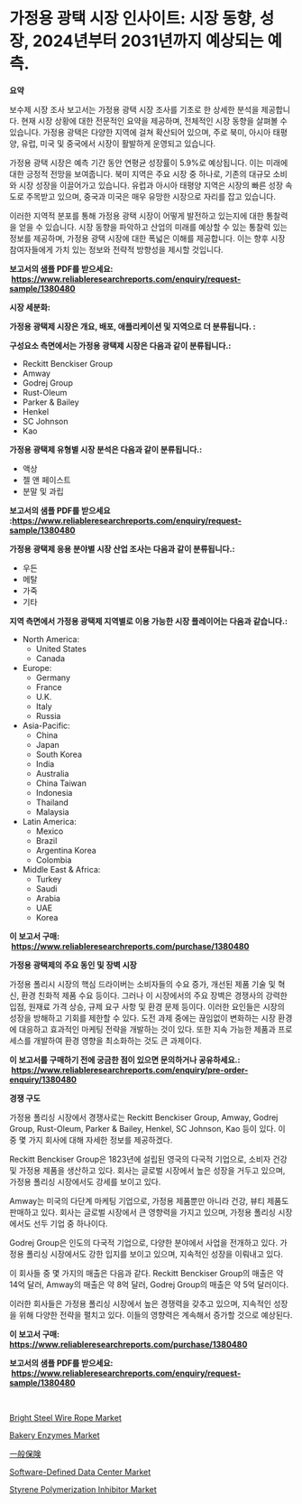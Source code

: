<p><h1>가정용 광택 시장 인사이트: 시장 동향, 성장, 2024년부터 2031년까지 예상되는 예측.</h1></p><p><strong>요약</strong></p>
<p><p>보수제 시장 조사 보고서는 가정용 광택 시장 조사를 기초로 한 상세한 분석을 제공합니다. 현재 시장 상황에 대한 전문적인 요약을 제공하며, 전체적인 시장 동향을 살펴볼 수 있습니다. 가정용 광택은 다양한 지역에 걸쳐 확산되어 있으며, 주로 북미, 아시아 태평양, 유럽, 미국 및 중국에서 시장이 활발하게 운영되고 있습니다.</p><p>가정용 광택 시장은 예측 기간 동안 연평균 성장률이 5.9%로 예상됩니다. 이는 미래에 대한 긍정적 전망을 보여줍니다. 북미 지역은 주요 시장 중 하나로, 기존의 대규모 소비와 시장 성장을 이끌어가고 있습니다. 유럽과 아시아 태평양 지역은 시장의 빠른 성장 속도로 주목받고 있으며, 중국과 미국은 매우 유망한 시장으로 자리를 잡고 있습니다.</p><p>이러한 지역적 분포를 통해 가정용 광택 시장이 어떻게 발전하고 있는지에 대한 통찰력을 얻을 수 있습니다. 시장 동향을 파악하고 산업의 미래를 예상할 수 있는 통찰력 있는 정보를 제공하며, 가정용 광택 시장에 대한 폭넓은 이해를 제공합니다. 이는 향후 시장 참여자들에게 가치 있는 정보와 전략적 방향성을 제시할 것입니다.</p></p>
<p><strong>보고서의 샘플 PDF를 받으세요: &nbsp;<a href="https://www.reliableresearchreports.com/enquiry/request-sample/1380480">https://www.reliableresearchreports.com/enquiry/request-sample/1380480</a></strong></p>
<p><strong>시장 세분화:</strong></p>
<p><strong> 가정용 광택제 시장은 개요, 배포, 애플리케이션 및 지역으로 더 분류됩니다. :</strong></p>
<p><strong>구성요소 측면에서는 가정용 광택제 시장은 다음과 같이 분류됩니다.:</strong></p>
<p><ul><li>Reckitt Benckiser Group</li><li>Amway</li><li>Godrej Group</li><li>Rust-Oleum</li><li>Parker & Bailey</li><li>Henkel</li><li>SC Johnson</li><li>Kao</li></ul></p>
<p><strong> 가정용 광택제 유형별 시장 분석은 다음과 같이 분류됩니다.:</strong></p>
<p><ul><li>액상</li><li>젤 앤 페이스트</li><li>분말 및 과립</li></ul></p>
<p><strong>보고서의 샘플 PDF를 받으세요 :<a href="https://www.reliableresearchreports.com/enquiry/request-sample/1380480">https://www.reliableresearchreports.com/enquiry/request-sample/1380480</a></strong></p>
<p><strong> 가정용 광택제 응용 분야별 시장 산업 조사는 다음과 같이 분류됩니다.:</strong></p>
<p><ul><li>우든</li><li>메탈</li><li>가죽</li><li>기타</li></ul></p>
<p><strong>지역 측면에서 가정용 광택제 지역별로 이용 가능한 시장 플레이어는 다음과 같습니다.:</strong></p>
<p><ul>
    <li>
        North America:
        <ul>
            <li>United States</li>
            <li>Canada</li>
        </ul>
    </li>
    <li>
        Europe:
        <ul>
            <li>Germany</li>
            <li>France</li>
            <li>U.K.</li>
            <li>Italy</li>
            <li>Russia</li>
        </ul>
    </li>
    <li>
        Asia-Pacific:
        <ul>
            <li>China</li>
            <li>Japan</li>
            <li>South Korea</li>
            <li>India</li>
            <li>Australia</li>
            <li>China Taiwan</li>
            <li>Indonesia</li>
            <li>Thailand</li>
            <li>Malaysia</li>
        </ul>
    </li>
    <li>
        Latin America:
        <ul>
            <li>Mexico</li>
            <li>Brazil</li>
            <li>Argentina Korea</li>
            <li>Colombia</li>
        </ul>
    </li>
    <li>
        Middle East & Africa:
        <ul>
            <li>Turkey</li>
            <li>Saudi</li>
            <li>Arabia</li>
            <li>UAE</li>
            <li>Korea</li>
        </ul>
    </li>
    </ul></p>
<p><strong>이 보고서 구매: &nbsp;<a href="https://www.reliableresearchreports.com/purchase/1380480">https://www.reliableresearchreports.com/purchase/1380480</a></strong></p>
<p><strong>가정용 광택제의 주요 동인 및 장벽 시장</strong></p>
<p><p>가정용 폴리시 시장의 핵심 드라이버는 소비자들의 수요 증가, 개선된 제품 기술 및 혁신, 환경 친화적 제품 수요 등이다. 그러나 이 시장에서의 주요 장벽은 경쟁사의 강력한 입점, 원재료 가격 상승, 규제 요구 사항 및 환경 문제 등이다. 이러한 요인들은 시장의 성장을 방해하고 기회를 제한할 수 있다. 도전 과제 중에는 끊임없이 변화하는 시장 환경에 대응하고 효과적인 마케팅 전략을 개발하는 것이 있다. 또한 지속 가능한 제품과 프로세스를 개발하여 환경 영향을 최소화하는 것도 큰 과제이다.</p></p>
<p><strong>이 보고서를 구매하기 전에 궁금한 점이 있으면 문의하거나 공유하세요.: &nbsp;<a href="https://www.reliableresearchreports.com/enquiry/pre-order-enquiry/1380480">https://www.reliableresearchreports.com/enquiry/pre-order-enquiry/1380480</a></strong></p>
<p><strong>경쟁 구도</strong></p>
<p><p>가정용 폴리싱 시장에서 경쟁사로는 Reckitt Benckiser Group, Amway, Godrej Group, Rust-Oleum, Parker & Bailey, Henkel, SC Johnson, Kao 등이 있다. 이 중 몇 가지 회사에 대해 자세한 정보를 제공하겠다. </p><p>Reckitt Benckiser Group은 1823년에 설립된 영국의 다국적 기업으로, 소비자 건강 및 가정용 제품을 생산하고 있다. 회사는 글로벌 시장에서 높은 성장을 거두고 있으며, 가정용 폴리싱 시장에서도 강세를 보이고 있다. </p><p>Amway는 미국의 다단계 마케팅 기업으로, 가정용 제품뿐만 아니라 건강, 뷰티 제품도 판매하고 있다. 회사는 글로벌 시장에서 큰 영향력을 가지고 있으며, 가정용 폴리싱 시장에서도 선두 기업 중 하나이다.</p><p>Godrej Group은 인도의 다국적 기업으로, 다양한 분야에서 사업을 전개하고 있다. 가정용 폴리싱 시장에서도 강한 입지를 보이고 있으며, 지속적인 성장을 이뤄내고 있다.</p><p>이 회사들 중 몇 가지의 매출은 다음과 같다. Reckitt Benckiser Group의 매출은 약 14억 달러, Amway의 매출은 약 8억 달러, Godrej Group의 매출은 약 5억 달러이다.</p><p>이러한 회사들은 가정용 폴리싱 시장에서 높은 경쟁력을 갖추고 있으며, 지속적인 성장을 위해 다양한 전략을 펼치고 있다. 이들의 영향력은 계속해서 증가할 것으로 예상된다.</p></p>
<p><strong>이 보고서 구매: &nbsp; <a href="https://www.reliableresearchreports.com/purchase/1380480">https://www.reliableresearchreports.com/purchase/1380480</a></strong></p>
<p><strong>보고서의 샘플 PDF를 받으세요: &nbsp;<a href="https://www.reliableresearchreports.com/enquiry/request-sample/1380480">https://www.reliableresearchreports.com/enquiry/request-sample/1380480</a></strong><strong></strong></p>
<p>&nbsp;</p>
<p><p><a href="https://github.com/lylyparadise/Market-Research-Report-List-2/blob/main/bright-steel-wire-rope-market.md">Bright Steel Wire Rope Market</a></p><p><a href="https://view.publitas.com/reportprime-1/bakery-enzymes-market-share-market-new-trends-analysis-report-by-type-by-application-by-end-use-by-region-and-segment-forecasts-2024-2031-bydgeae6kgvk/">Bakery Enzymes Market</a></p><p><a href="https://github.com/ppmazlotr77499/Market-Research-Report-List-1/blob/main/8399284193158.md">一般保険</a></p><p><a href="https://issuu.com/reportprime-2/docs/software-defined-data-center-market-size-2030.pptx">Software-Defined Data Center Market</a></p><p><a href="https://github.com/GroverBarry/Market-Research-Report-List-4/blob/main/styrene-polymerization-inhibitor-market.md">Styrene Polymerization Inhibitor Market</a></p></p>